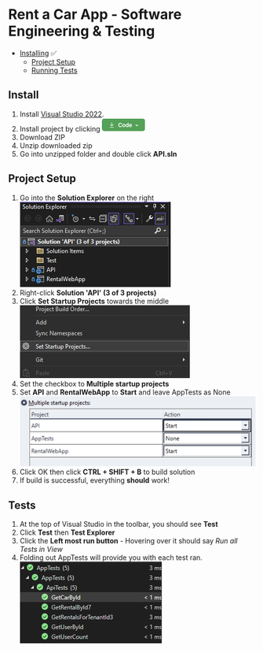 # Rent a Car App - Software Engineering & Testing
+ [Installing](#install) &#9989;
    - [Project Setup](#project-setup)
    - [Running Tests](#tests)


## Install 
1. Install [Visual Studio 2022](https://visualstudio.microsoft.com/thank-you-downloading-visual-studio/?sku=Community&channel=Release&version=VS2022&source=VSLandingPage&cid=2030&passive=false).
2. Install project by clicking ![Code Button](images/code_button.png)
3. Download ZIP
4. Unzip downloaded zip
5. Go into unzipped folder and double click **API.sln**


## Project Setup
1.  Go into the **Solution Explorer** on the right 
![Solution Explorer](images/SolutionExplorer.png)
2. Right-click **Solution 'API' (3 of 3 projects)**
3. Click **Set Startup Projects** towards the middle 
![Right Click Menu](images/Startup.png)
4. Set the checkbox to **Multiple startup projects**
5. Set **API** and **RentalWebApp** to **Start** and leave AppTests as None ![Set Startup Projects](images/startprojects.png)
6. Click OK then click **CTRL + SHIFT + B** to build solution
7. If build is successful, everything **should** work!

## Tests
1. At the top of Visual Studio in the toolbar, you should see **Test**
2. Click **Test** then **Test Explorer**
3. Click the **Left most run button** - Hovering over it should say *Run all Tests in View*
4. Folding out AppTests will provide you with each test ran.
![Tests](images/tests.png)